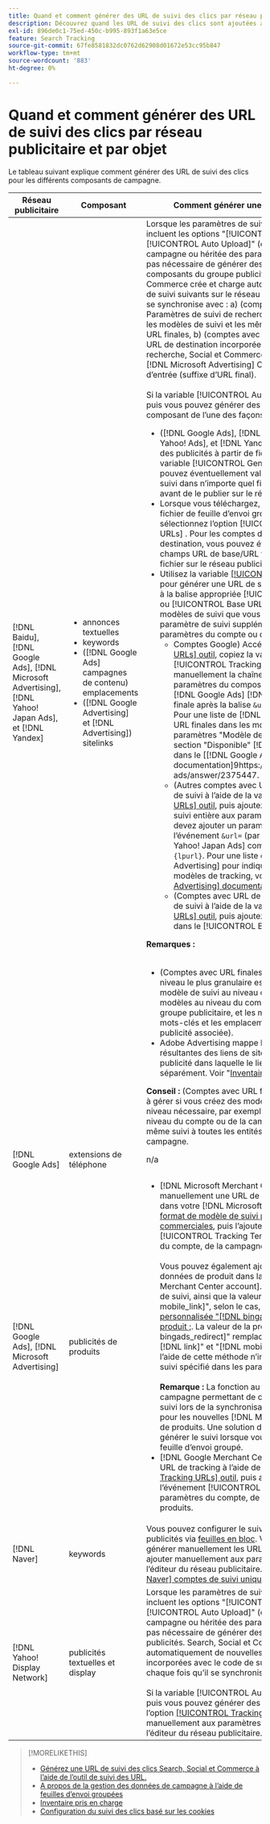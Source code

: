 ```yaml
---
title: Quand et comment générer des URL de suivi des clics par réseau publicitaire et par objet
description: Découvrez quand les URL de suivi des clics sont ajoutées automatiquement et quand et comment les ajouter manuellement pour divers composants de campagne.
exl-id: 896de0c1-75ed-450c-b995-893f1a63e5ce
feature: Search Tracking
source-git-commit: 67fe8581832dc0762d62908d01672e53cc95b847
workflow-type: tm+mt
source-wordcount: '883'
ht-degree: 0%

---
```


# Quand et comment générer des URL de suivi des clics par réseau publicitaire et par objet

Le tableau suivant explique comment générer des URL de suivi des clics pour les différents composants de campagne.

| Réseau publicitaire | Composant | Comment générer une URL de suivi des clics |
| ---- | ---- | ---- |
| [!DNL Baidu], [!DNL Google Ads], [!DNL Microsoft Advertising], [!DNL Yahoo! Japan Ads], et [!DNL Yandex] | <ul><li>annonces textuelles</li><li>keywords</li><li>([!DNL Google Ads] campagnes de contenu) emplacements</li><li>([!DNL Google Advertising] et [!DNL Advertising]) sitelinks</li></ul> | Lorsque les paramètres de suivi d’une campagne active incluent les options &quot;[!UICONTROL EF Redirect]&quot; et &quot;[!UICONTROL Auto Upload]&quot; (définie au niveau de la campagne ou héritée des paramètres du compte), il n’est pas nécessaire de générer des URL de suivi pour les composants du groupe publicitaire. Search, Social et Commerce crée et charge automatiquement les types d’URL de suivi suivants sur le réseau publicitaire chaque fois qu’il se synchronise avec : a) (comptes avec URL finales) Paramètres de suivi de recherche, Social et Commerce pour les modèles de suivi et les mêmes paramètres ajoutés aux URL finales, b) (comptes avec URL de destination) nouvelles URL de destination incorporées avec le code de suivi de recherche, Social et Commerce, et c) ([!DNL Google Ads] et [!DNL Microsoft Advertising] Comptes) suffixe de page d’entrée (suffixe d’URL final).<br><br>Si la variable [!UICONTROL Auto Upload] est désactivée, puis vous pouvez générer des URL de suivi pour un composant de l’une des façons suivantes :<ul><li>([!DNL Google Ads], [!DNL Microsoft Advertising], [!DNL Yahoo! Ads], et [!DNL Yandex]) Lorsque vous publiez des publicités à partir de fichiers de flux, sélectionnez la variable [!UICONTROL Generate Tracking URLs] . Vous pouvez éventuellement valider les champs du modèle de suivi dans n’importe quel fichier de feuille d’envoi groupé avant de le publier sur le réseau publicitaire.</li><li>Lorsque vous téléchargez, téléchargez ou publiez un fichier de feuille d’envoi groupé contenant le composant, sélectionnez l’option [!UICONTROL Generate Tracking URLs] . Pour les comptes disposant d’URL de destination, vous pouvez éventuellement valider les champs URL de base/URL finale avant de publier le fichier sur le réseau publicitaire.</li><li>Utilisez la variable [[!UICONTROL Tracking URLs] outil](/help/search-social-commerce/tools/click-tracking-url-generate.md) pour générer une URL de suivi et l’ajouter manuellement à la balise appropriée [!UICONTROL Tracking Template] ou [!UICONTROL Base URL] champ . <b>Remarque :</b> Les modèles de suivi que vous générez n’incluent aucun paramètre de suivi supplémentaire spécifié dans les paramètres du compte ou de l’opération.<ul><li>Comptes Google) Accédez à [[!UICONTROL Tracking URLs] outil](/help/search-social-commerce/tools/click-tracking-url-generate.md), copiez la valeur à l’écran dans le [!UICONTROL Tracking Template] et ajoutez manuellement la chaîne de suivi entière aux paramètres du composant. Vous devez ajouter une [!DNL Google Ads] [!DNL ValueTrack] pour l’URL finale après la balise `&url=` (par exemple `{lpurl}`). Pour une liste de [!DNL ValueTrack] pour indiquer les URL finales dans les modèles de tracking, voir les paramètres &quot;Modèle de tracking uniquement&quot; dans la section &quot;Disponible&quot; [!DNL ValueTrack] Paramètres&quot; dans le [[!DNL Google Ads] documentation]9https://support.google.com/google-ads/answer/2375447.</li><li>(Autres comptes avec URL finales) Générez une URL de suivi à l’aide de la variable [[!UICONTROL Tracking URLs] outil](/help/search-social-commerce/tools/click-tracking-url-generate.md), puis ajoutez manuellement la chaîne de suivi entière aux paramètres du composant. Vous devez ajouter un paramètre pour l’URL finale après l’événement `&url=` (par exemple `{lpurl}`). Pour [!DNL Yahoo! Japan Ads] comptes, utiliser le paramètre `{lpurl}`. Pour une liste de [!DNL Microsoft Advertising] pour indiquer les URL finales dans les modèles de tracking, voir la section [[!DNL Microsoft Advertising] documentation](https://help.bingads.microsoft.com/#apex/3/en/56799).</li><li>(Comptes avec URL de destination) Générez une URL de suivi à l’aide de la variable [[!UICONTROL Tracking URLs] outil](/help/search-social-commerce/tools/click-tracking-url-generate.md), puis ajoutez manuellement l’URL de suivi dans le [!UICONTROL Base URL] champ .</li></ul></li></ul><b>Remarques :</b><br><br><ul><li>(Comptes avec URL finales) Le modèle de suivi au niveau le plus granulaire est utilisé (par exemple, un modèle de suivi au niveau du mot-clé remplace les modèles au niveau du compte, de la campagne et du groupe publicitaire, et les modèles de suivi pour les mots-clés et les emplacements remplacent ceux de la publicité associée).</li><li>Adobe Advertising mappe les clics et les recettes résultantes des liens de site au mot-clé associé à la publicité dans laquelle le lien de site est inclus, et non séparément. Voir &quot;[Inventaire pris en charge](/help/search-social-commerce/introduction/supported-inventory.md).&quot;</li></ul><b>Conseil :</b> (Comptes avec URL finales) Le suivi est plus facile à gérer si vous créez des modèles de suivi au plus haut niveau nécessaire, par exemple des modèles de suivi au niveau du compte ou de la campagne pour appliquer le même suivi à toutes les entités du compte ou de la campagne. |
| [!DNL Google Ads] | extensions de téléphone | n/a |
| [!DNL Google Ads], [!DNL Microsoft Advertising] | publicités de produits | <ul><li>[!DNL Microsoft Merchant Center] comptes : créez manuellement une URL de suivi pour chaque produit dans votre [!DNL Microsoft Merchant Center] à l’aide du [format de modèle de suivi pour les publicités commerciales](/help/search-social-commerce/tracking/formats-click-tracking-microsoft.md), puis l’ajoutez manuellement à l’événement [!UICONTROL Tracking Template] dans les paramètres du compte, de la campagne ou du groupe de produits.<br><br>Vous pouvez également ajouter l’URL de suivi aux données de produit dans la variable [!DNL Microsoft Merchant Center account]. Pour ce faire, incluez l’URL de suivi, ainsi que la valeur dans le[!DNL link]&quot; ou &quot;[!DNL mobile_link]&quot;, selon le cas, dans un [colonne personnalisée &quot;[!DNL bingads_redirect]&quot; dans le flux de produit ;](https://help.ads.microsoft.com/#apex/3/en/51084). La valeur de la propriété[!DNL bingads_redirect]&quot; remplace les valeurs du champ &quot;[!DNL link]&quot; et &quot;[!DNL mobile_link]&quot;. Les URL générées à l’aide de cette méthode n’incluent aucun paramètre de suivi spécifié dans les paramètres du compte.<br><br><b>Remarque :</b> La fonction au niveau du compte et de la campagne permettant de charger automatiquement le suivi lors de la synchronisation ne génère pas de suivi pour les nouvelles [!DNL Microsoft Advertising] groupes de produits. Une solution de contournement consiste à générer le suivi lorsque vous chargez ou publiez une feuille d’envoi groupé.</li><li>[!DNL Google Merchant Center] comptes : générez les URL de tracking à l’aide de la variable [[!UICONTROL Tracking URLs] outil](/help/search-social-commerce/tools/click-tracking-url-generate.md), puis ajoutez-les manuellement à l’événement [!UICONTROL Tracking Template] dans les paramètres du compte, de la campagne ou du groupe de produits.</li></ul> |
| [!DNL Naver] | keywords | Vous pouvez configurer le suivi des clics pour toutes les publicités via [feuilles en bloc](/help/search-social-commerce/campaign-management/bulksheets/bulksheet-about.md). Vous pouvez également générer manuellement les URL de suivi des publicités et les ajouter manuellement aux paramètres de publicité à l’aide de l’éditeur du réseau publicitaire. Voir &quot;[Mise en oeuvre [!DNL Naver] comptes de suivi uniquement](/help/search-social-commerce/campaign-management/naver-tracking-only-account-implement.md).&quot; |
| [!DNL Yahoo! Display Network] | publicités textuelles et display | Lorsque les paramètres de suivi d’une campagne active incluent les options &quot;[!UICONTROL EF Redirect]&quot; et &quot;[!UICONTROL Auto Upload]&quot; (définie au niveau de la campagne ou héritée des paramètres du compte), il n’est pas nécessaire de générer des URL de suivi pour les publicités. Search, Social et Commerce crée et charge automatiquement de nouvelles URL de destination incorporées avec le code de suivi dans le réseau publicitaire chaque fois qu’il se synchronise avec celui-ci.<br><br>Si la variable [!UICONTROL Auto Upload] est désactivée, puis vous pouvez générer des URL de suivi à l’aide de l’option [[!UICONTROL Tracking URLs] outil](/help/search-social-commerce/tools/click-tracking-url-generate.md), puis ajoutez-les manuellement aux paramètres de publicité à l’aide de l’éditeur du réseau publicitaire. |

>[!MORELIKETHIS]
>
>* [Générez une URL de suivi des clics Search, Social et Commerce à l’aide de l’outil de suivi des URL.](/help/search-social-commerce/tools/click-tracking-url-generate.md)
>* [A propos de la gestion des données de campagne à l’aide de feuilles d’envoi groupées](/help/search-social-commerce/campaign-management/bulksheets/bulksheet-about.md)
>* [Inventaire pris en charge](/help/search-social-commerce/introduction/supported-inventory.md)
>* [Configuration du suivi des clics basé sur les cookies](/help/search-social-commerce/tracking/click-tracking-set-up.md)
